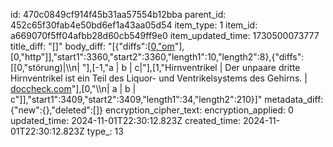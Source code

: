 id: 470c0849cf914f45b31aa57554b12bba
parent_id: 452c65f30fab4e50bd6ef1a43aa05d54
item_type: 1
item_id: a669070f5ff04afbb28d60cb549ff9e0
item_updated_time: 1730500073777
title_diff: "[]"
body_diff: "[{\"diffs\":[[0,\"om](\"],[-1,\" )\"],[0,\"http\"]],\"start1\":3360,\"start2\":3360,\"length1\":10,\"length2\":8},{\"diffs\":[[0,\"störung)|\\\n| \"],[-1,\"a | b | c|\"],[1,\"Hirnventrikel | Der unpaare dritte Hirnventrikel ist ein Teil des Liquor- und Ventrikelsystems des Gehirns. | [doccheck.com](https://flexikon.doccheck.com/de/Ventriculus_tertius_cerebri)\"],[0,\"\\\n| a | b | c\"]],\"start1\":3409,\"start2\":3409,\"length1\":34,\"length2\":210}]"
metadata_diff: {"new":{},"deleted":[]}
encryption_cipher_text: 
encryption_applied: 0
updated_time: 2024-11-01T22:30:12.823Z
created_time: 2024-11-01T22:30:12.823Z
type_: 13